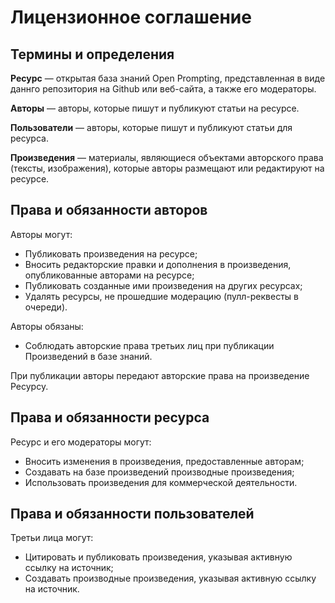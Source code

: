 # Лицензионное соглашение

## Термины и определения

**Ресурс** — открытая база знаний Open Prompting, представленная в виде даннго репозитория на Github или веб-сайта, а также его модераторы.

**Авторы** — авторы, которые пишут и публикуют статьи на ресурсе.

**Пользователи** — авторы, которые пишут и публикуют статьи для ресурса.

**Произведения** — материалы, являющиеся объектами авторского права (тексты, изображения), которые авторы размещают или редактируют на ресурсе.

## Права и обязанности авторов
Авторы могут:
  * Публиковать произведения на ресурсе;
  * Вносить редакторские правки и дополнения в произведения, опубликованные авторами на ресурсе;
  * Публиковать созданные ими произведения на других ресурсах;
  * Удалять ресурсы, не прошедшие модерацию (пулл-реквесты в очереди).

Авторы обязаны:
  * Соблюдать авторские права третьих лиц при публикации Произведений в базе знаний.

При публикации авторы передают авторские права на произведение Ресурсу.

## Права и обязанности ресурса
Ресурс и его модераторы могут:
  * Вносить изменения в произведения, предоставленные авторам;
  * Создавать на базе произведений производные произведения;
  * Использовать произведения для коммерческой деятельности.

## Права и обязанности пользователей
Третьи лица могут:
  * Цитировать и публиковать произведения, указывая активную ссылку на источник;
  * Создавать производные произведения, указывая активную ссылку на источник.
